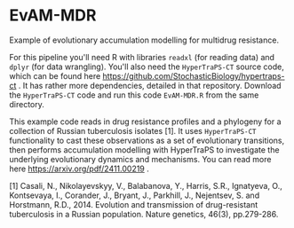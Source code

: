 # EvAM-MDR
Example of evolutionary accumulation modelling for multidrug resistance.

For this pipeline you'll need R with libraries `readxl` (for reading data) and `dplyr` (for data wrangling). You'll also need the `HyperTraPS-CT` source code, which can be found here https://github.com/StochasticBiology/hypertraps-ct . It has rather more dependencies, detailed in that repository. Download the `HyperTraPS-CT` code and run this code `EvAM-MDR.R` from the same directory.

This example code reads in drug resistance profiles and a phylogeny for a collection of Russian tuberculosis isolates [1]. It uses `HyperTraPS-CT` functionality to cast these observations as a set of evolutionary transitions, then performs accumulation modelling with HyperTraPS to investigate the underlying evolutionary dynamics and mechanisms. You can read more here https://arxiv.org/pdf/2411.00219 .

[1] Casali, N., Nikolayevskyy, V., Balabanova, Y., Harris, S.R., Ignatyeva, O., Kontsevaya, I., Corander, J., Bryant, J., Parkhill, J., Nejentsev, S. and Horstmann, R.D., 2014. Evolution and transmission of drug-resistant tuberculosis in a Russian population. Nature genetics, 46(3), pp.279-286.
